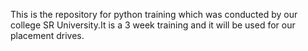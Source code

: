 This is the repository for python training which was conducted by our college SR University.It is a 3 week training and it will be used for our placement drives.
